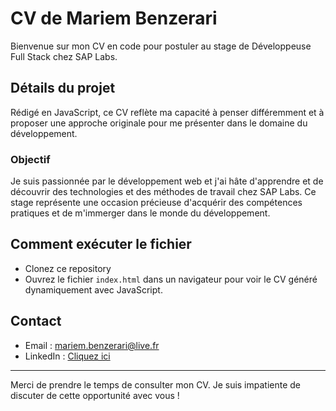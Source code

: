 # CV de Mariem Benzerari

Bienvenue sur mon CV en code pour postuler au stage de Développeuse Full Stack chez SAP Labs.

## Détails du projet

Rédigé en JavaScript, ce CV reflète ma capacité à penser différemment et à proposer une approche originale pour me présenter dans le domaine du développement.

### Objectif

Je suis passionnée par le développement web et j'ai hâte d'apprendre et de découvrir des technologies et des méthodes de travail chez SAP Labs. Ce stage représente une occasion précieuse d'acquérir des compétences pratiques et de m'immerger dans le monde du développement.

## Comment exécuter le fichier

- Clonez ce repository
- Ouvrez le fichier `index.html` dans un navigateur pour voir le CV généré dynamiquement avec JavaScript.

## Contact

- Email : mariem.benzerari@live.fr
- LinkedIn : [Cliquez ici](https://www.linkedin.com/in/mariem-benzerari/)

---

Merci de prendre le temps de consulter mon CV. Je suis impatiente de discuter de cette opportunité avec vous !
